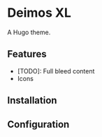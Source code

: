 # Deimos XL

A Hugo theme.

## Features

- [TODO]: Full bleed content
- Icons

## Installation

## Configuration
